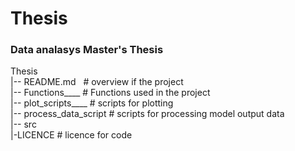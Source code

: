 # Thesis 
### Data analasys Master's Thesis<br />

Thesis<br />
|-- README.md &nbsp;            # overview if the project<br />
|-- Functions____             # Functions used in the project <br />
|-- plot_scripts____          # scripts for plotting <br />
|-- process_data_script   # scripts for processing model output data<br />
|-- src<br /> 
        |-LICENCE             # licence for code
